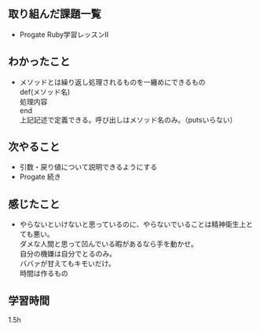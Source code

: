 ## 取り組んだ課題一覧
- Progate Ruby学習レッスンⅡ

## わかったこと
- メソッドとは繰り返し処理されるものを一纏めにできるもの</br>
def(メソッド名) </br>
処理内容</br>
end</br>
上記記述で定義できる。呼び出しはメソッド名のみ。（putsいらない）</br>

## 次やること
- 引数・戻り値について説明できるようにする
- Progate 続き
  
## 感じたこと
- やらないといけないと思っているのに、やらないでいることは精神衛生上とても悪い。</br>
ダメな人間と思って凹んでいる暇があるなら手を動かせ。</br>
自分の機嫌は自分でとるのみ。</br>
ババァが甘えてもキモいだけ。</br>
時間は作るもの</br>

  
## 学習時間
1.5h
